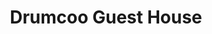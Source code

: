 ---
title: "Drumcoo Guest House"
address: "32, Cherryville, Drumcoo, Enniskillen, Co. Fermanagh BT74 4FY"
tel: "028 6632 6672"
county: "Fermanagh"
category: "Guesthouses"
type: "Content"
lat: "54.360142"
lng: "-7.63694"
---